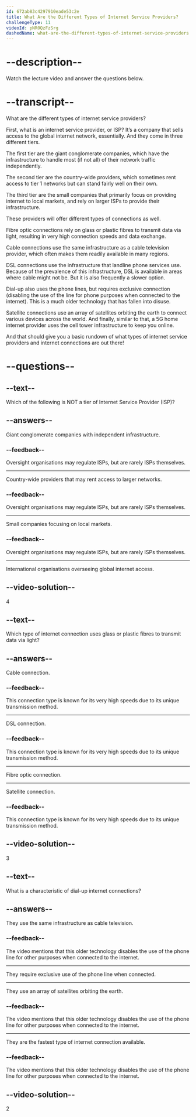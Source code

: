 ```yaml
---
id: 672ab83c4297910eade53c2e
title: What Are the Different Types of Internet Service Providers?
challengeType: 11
videoId: pNR0QzFzSrg
dashedName: what-are-the-different-types-of-internet-service-providers
---
```


# --description--

Watch the lecture video and answer the questions below.

# --transcript--

What are the different types of internet service providers?

First, what is an internet service provider, or ISP? It’s a company that sells access to the global internet network, essentially. And they come in three different tiers.

The first tier are the giant conglomerate companies, which have the infrastructure to handle most (if not all) of their network traffic independently.

The second tier are the country-wide providers, which sometimes rent access to tier 1 networks but can stand fairly well on their own.

The third tier are the small companies that primarily focus on providing internet to local markets, and rely on larger ISPs to provide their infrastructure.

These providers will offer different types of connections as well.

Fibre optic connections rely on glass or plastic fibres to transmit data via light, resulting in very high connection speeds and data exchange.

Cable connections use the same infrastructure as a cable television provider, which often makes them readily available in many regions.

DSL connections use the infrastructure that landline phone services use. Because of the prevalence of this infrastructure, DSL is available in areas where cable might not be. But it is also frequently a slower option.

Dial-up also uses the phone lines, but requires exclusive connection (disabling the use of the line for phone purposes when connected to the internet). This is a much older technology that has fallen into disuse.

Satellite connections use an array of satellites orbiting the earth to connect various devices across the world. And finally, similar to that, a 5G home internet provider uses the cell tower infrastructure to keep you online.

And that should give you a basic rundown of what types of internet service providers and internet connections are out there!

# --questions--

## --text--

Which of the following is NOT a tier of Internet Service Provider (ISP)?

## --answers--

Giant conglomerate companies with independent infrastructure.

### --feedback--

Oversight organisations may regulate ISPs, but are rarely ISPs themselves.

---

Country-wide providers that may rent access to larger networks.

### --feedback--

Oversight organisations may regulate ISPs, but are rarely ISPs themselves.

---

Small companies focusing on local markets.

### --feedback--

Oversight organisations may regulate ISPs, but are rarely ISPs themselves.

---

International organisations overseeing global internet access.

## --video-solution--

4

## --text--

Which type of internet connection uses glass or plastic fibres to transmit data via light?

## --answers--

Cable connection.

### --feedback--

This connection type is known for its very high speeds due to its unique transmission method.

---

DSL connection.

### --feedback--

This connection type is known for its very high speeds due to its unique transmission method.

---

Fibre optic connection.

---

Satellite connection.

### --feedback--

This connection type is known for its very high speeds due to its unique transmission method.

## --video-solution--

3

## --text--

What is a characteristic of dial-up internet connections?

## --answers--

They use the same infrastructure as cable television.

### --feedback--

The video mentions that this older technology disables the use of the phone line for other purposes when connected to the internet.

---

They require exclusive use of the phone line when connected.

---

They use an array of satellites orbiting the earth.

### --feedback--

The video mentions that this older technology disables the use of the phone line for other purposes when connected to the internet.

---

They are the fastest type of internet connection available.

### --feedback--

The video mentions that this older technology disables the use of the phone line for other purposes when connected to the internet.

## --video-solution--

2
